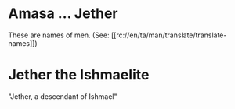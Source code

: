 # Amasa ... Jether

These are names of men. (See: [[rc://en/ta/man/translate/translate-names]])

# Jether the Ishmaelite

"Jether, a descendant of Ishmael"


